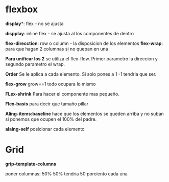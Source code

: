 # flexbox
**display***: flex - no se ajusta

**dispplay**: inline flex - se ajusta al los componentes de dentro 

**flex-direcction**: row o column - la disposicion de los elementos
**flex-wrap**: para que hagan 2 columnas si no quepan en una

**Para unificar los 2** se utiliza el flex-flow. Primer parametro la direccion y segundo parametro el wrap.

**Order**
Se le aplica a cada elemento. Si solo pones a 1 -1 tendria que ser.

**flex-grow**
grow==1 todo ocupara lo mismo

**FLex-shrink**
Para hacer el componente mas pequeño.

**Flex-basis**
para decir que tamaño pillar 

**Aling-items:baseline**
hace que los elementos se queden arriba y no suban si ponemos que ocupen el 100% del padre.

**alaing-self**
posicionar cada elemento

# Grid

**grip-template-columns**

poner columnas: 50% 50% tendria 50 porciento cada una